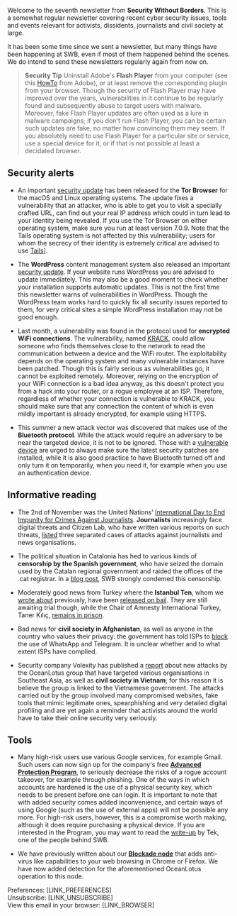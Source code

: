 Welcome to the seventh newsletter from **Security Without Borders**. This is a somewhat regular newsletter covering recent cyber security issues, tools and events relevant for activists, dissidents, journalists and civil society at large.

It has been some time since we sent a newsletter, but many things have been happening at SWB, even if most of them happened behind the scenes. We do intend to send these newsletters regularly again from now on.

> **Security Tip** Uninstall Adobe's **Flash Player** from your computer (see this [HowTo](https://helpx.adobe.com/flash-player/kb/uninstall-flash-player-windows.html) from Adobe), or at least remove the corresponding plugin from your browser.
Though the security of Flash Player may have improved over the years, vulnerabilities in it continue to be regularly found and subsequently abuse to target users with malware. Moreover, fake Flash Player updates are often used as a lure in malware campaigns; if you don't run Flash Player, you can be certain such updates are fake, no matter how convincing them mey seem. If you absolutely need to use Flash Player for a particular site or service, use a special device for it, or if that is not possible at least a decidated browser.

## Security alerts

- An important [security update](https://blog.torproject.org/tor-browser-709-released) has been released for the **Tor Browser** for the macOS and Linux operating systems. The update fixes a vulnerability that an attacker, who is able to get you to visit a specially crafted URL, can find out your real IP address which could in turn lead to your identity being revealed. If you use the Tor Browser on either operating system, make sure you run at least version 7.0.9. Note that the Tails operating system is not affected by this vulnerability; users for whom the secrecy of their identity is extremely critical are advised to use [Tails](https://tails.boum.org/)].

- The **WordPress** content management system also released an important [security update](https://wordpress.org/news/2017/10/wordpress-4-8-3-security-release/). If your website runs WordPress you are advised to update immediately. This may also be a good moment to check whether your installation supports automatic updates.
This is not the first time this newsletter warns of vulnerabilities in WordPress. Though the WordPress team works hard to quickly fix all security issues reported to them, for very critical sites a simple WordPress installation may not be good enough.

- Last month, a vulnerability was found in the protocol used for **encrypted WiFi connections**. The vulnerability, named [KRACK](https://www.krackattacks.com/), could allow someone who finds themselves close to the network to read the communication between a device and the WiFi router. The exploitability depends on the operating system and many vulnerable instances have been patched.
Though this is fairly serious as vulnerabilities go, it cannot be exploited remotely. Moreover, relying on the encryption of your WiFi connection is a bad idea anyway, as this doesn't protect you from a hack into your router, or a rogue employee at an ISP. Therefore, regardless of whether your connection is vulnerable to KRACK, you should make sure that any connection the content of which is even mildly important is already encrypted, for example using HTTPS.

- This summer a new attack vector was discovered that makes use of the **Bluetooth protocol**. While the attack would require an adversary to be near the targeted device, it is not to be ignored. Those with a [vulnerable device](https://www.armis.com/blueborne/#/devices) are urged to always make sure the latest security patches are installed, while it is also good practice to have Bluetooth turned off and only turn it on temporarily, when you need it, for example when you use an authentication device.

## Informative reading

- The 2nd of November was the United Nations' [International Day to End Impunity for Crimes Against Journalists](https://en.unesco.org/endimpunity-2017). **Journalists** increasingly face digital threats and Citizen Lab, who have written various reports on such threats, [listed](https://citizenlab.ca/2017/11/international-end-impunity-crimes-journalists/) three separated cases of attacks against journalists and news organisations.

- The political situation in Catalonia has hed to various kinds of **censorship by the Spanish government**, who have seized the domain used by the Catalan regional government and raided the offices of the .cat registrar. In a [blog post](https://www.securitywithoutborders.org/blog/2017/09/27/catalonia.html), SWB strongly condemed this censorship.

- Moderately good news from Turkey where the **Istanbul Ten**, whom we [wrote about](https://www.securitywithoutborders.org/blog/2017/07/25/istanbul10.html) previously, have been [released on bail](http://www.dw.com/en/german-activist-peter-steudtner-returns-from-turkey-on-bail/a-41113789). They are still awaiting trial though, while the Chair of Amnesty International Turkey, Taner Kılıç, [remains in prison](https://www.amnesty.org/en/latest/news/2017/10/amnesty-turkey-chair-kept-in-jail/).

- Bad news for **civil society in Afghanistan**, as well as anyone in the country who values their privacy: the government has told ISPs to [block](https://thewire.in/194329/afghanistan-block-whatsapp-telegram/) the use of WhatsApp and Telegram. It is unclear whether and to what extent ISPs have complied.

- Security company Volexity has published a [report](https://www.volexity.com/blog/2017/11/06/oceanlotus-blossoms-mass-digital-surveillance-and-exploitation-of-asean-nations-the-media-human-rights-and-civil-society/) about new attacks by the OceanLotus group that have targeted various organisations in Southeast Asia, as well as **civil society in Vietnam**; for this reason it is believe the group is linked to the Vietnamese government. The attacks carried out by the group involved many compromised websites, fake tools that mimic legitimate ones, spearphishing and very detailed digital profiling and are yet again a reminder that activists around the world have to take their online security very seriously. 

## Tools

- Many high-risk users use various Google services, for example Gmail. Such users can now sign up for the company's free **[Advanced Protection Program](https://landing.google.com/advancedprotection/)**, to seriously decrease the risks of a rogue account takeover, for example through phishing. One of the ways in which accounts are hardened is the use of a physical security key, which needs to be present before one can login. It is important to note that with added security comes added inconvenience, and certain ways of using Google (such as the use of external apps) will not be possible any more. For high-risk users, however, this is a compromise worth making, although it does require purchasing a physical device.
If you are interested in the Program, you may want to read the [write-up](https://www.randhome.io/blog/2017/11/05/google-advanced-protection/) by Tek, one of the people behind SWB.

- We have previously written about our **[Blockade node](https://securitywithoutborders.org/missions.html)** that adds anti-virus like capabilities to your web browsing in Chrome or Firefox. We have now added detection for the aforementioned OceanLotus operation to this node.

Preferences: [LINK_PREFERENCES]  
Unsubscribe: [LINK_UNSUBSCRIBE]  
View this email in your browser: [LINK_BROWSER]
